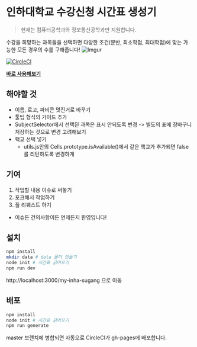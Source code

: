 # 인하대학교 수강신청 시간표 생성기
> 현재는 컴퓨터공학과와 정보통신공학과만 지원합니다.

수강을 희망하는 과목들을 선택하면 다양한 조건(분반, 최소학점, 최대학점)에 맞는 가능한 모든 경우의 수를 구해줍니다!
![Imgur](https://i.imgur.com/y4ELmpo.png)

[![CircleCI](https://circleci.com/gh/Agrajak/my-inha-sugang/tree/master.svg?style=svg)](https://circleci.com/gh/Agrajak/my-inha-sugang/tree/master)


[**바로 사용해보기**](https://agrajak.github.io/my-inha-sugang/)

## 해야할 것
 - 이름, 로고, 파비콘 멋진거로 바꾸기
 - 툴팁 형식의 가이드 추가
 - SubjectSelector에서 선택된 과목은 표시 안되도록 변경 -> 별도의 표에 장바구니 저장하는 것으로 변경 고려해보기
 - 핵교 선택 넣기
   - utils.js안의 Cells.prototype.isAvailable()에서 같은 핵교가 추가되면 false를 리턴하도록 변경하게

## 기여
 1. 작업할 내용 이슈로 써놓기
 2. 포크해서 작업하기
 3. 풀 리퀘스트 하기 
 - 이슈든 건의사항이든 언제든지 환영입니다!

## 설치
```bash
npm install
mkdir data # data 폴더 만들기
node init # 시간표 긁어오기
npm run dev
```
http://localhost:3000/my-inha-sugang 으로 이동

## 배포 
```bash
npm install 
node init # 시간표 긁어오기
npm run generate
```
master 브랜치에 병합되면 자동으로 CircleCI가 gh-pages에 배포합니다.